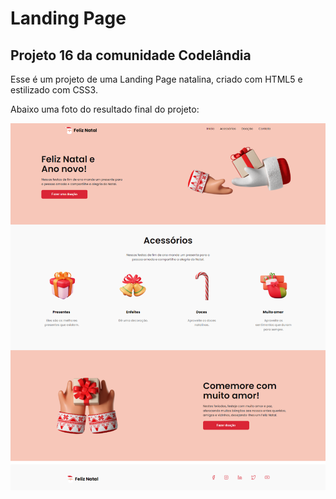 # Landing Page 

## Projeto 16 da comunidade Codelândia
Esse é um projeto de uma Landing Page natalina, criado com HTML5 e estilizado com CSS3.

Abaixo uma foto do resultado final do projeto:

![Imagem da Landing page](https://github.com/anaclwra/landingPage/blob/master/print-landing-page.png)

